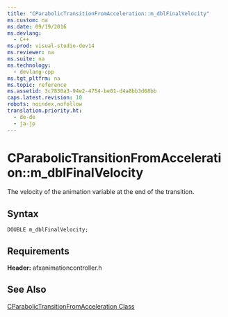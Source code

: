 ```yaml
---
title: "CParabolicTransitionFromAcceleration::m_dblFinalVelocity"
ms.custom: na
ms.date: 09/19/2016
ms.devlang: 
  - C++
ms.prod: visual-studio-dev14
ms.reviewer: na
ms.suite: na
ms.technology: 
  - devlang-cpp
ms.tgt_pltfrm: na
ms.topic: reference
ms.assetid: 3c7830a3-94e2-4754-be01-d4a8bb3d68bb
caps.latest.revision: 10
robots: noindex,nofollow
translation.priority.ht: 
  - de-de
  - ja-jp
---
```

# CParabolicTransitionFromAcceleration::m_dblFinalVelocity
The velocity of the animation variable at the end of the transition.  
  
## Syntax  
  
```  
DOUBLE m_dblFinalVelocity;  
```  
  
## Requirements  
 **Header:** afxanimationcontroller.h  
  
## See Also  
 [CParabolicTransitionFromAcceleration Class](../vs140/CParabolicTransitionFromAcceleration-Class.md)